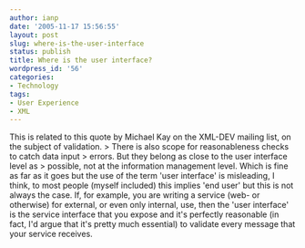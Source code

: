 ```yaml
---
author: ianp
date: '2005-11-17 15:56:55'
layout: post
slug: where-is-the-user-interface
status: publish
title: Where is the user interface?
wordpress_id: '56'
categories:
- Technology
tags:
- User Experience
- XML
---
```


This is related to this quote by Michael Kay on the XML-DEV mailing
list, on the subject of validation. \> There is also scope for
reasonableness checks to catch data input \> errors. But they belong as
close to the user interface level as \> possible, not at the information
management level. Which is fine as far as it goes but the use of the
term 'user interface' is misleading, I think, to most people (myself
included) this implies 'end user' but this is not always the case. If,
for example, you are writing a service (web- or otherwise) for external,
or even only internal, use, then the 'user interface' is the service
interface that you expose and it's perfectly reasonable (in fact, I'd
argue that it's pretty much essential) to validate every message that
your service receives.
